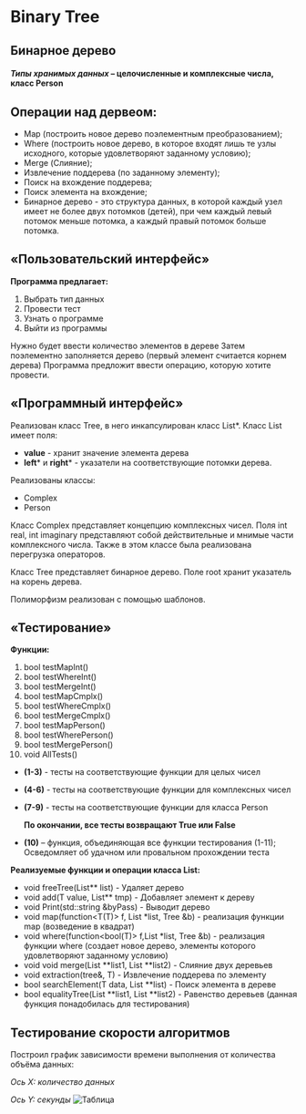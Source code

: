 # Binary Tree
## Бинарное дерево

#### _**Типы хранимых данных**_ – целочисленные и комплексные числа, класс Person

## **Операции над дервеом:**
- Map (построить новое дерево поэлементным преобразованием);
- Where (построить новое дерево, в которое входят лишь те узлы исходного, которые удовлетворяют заданному условию);
- Merge (Слияние);
- Извлечение поддерева (по заданному элементу);
- Поиск на вхождение поддерева;
- Поиск элемента на вхождение;
- Бинарное дерево - это структура данных, в которой каждый узел имеет не более двух потомков (детей), при чем каждый левый потомок меньше потомка, а каждый правый потомок больше потомка.

## **«Пользовательский интерфейс»**

**Программа предлагает:**
1. Выбрать тип данных
2. Провести тест
3. Узнать о программе
4. Выйти из программы

Нужно будет ввести количество элементов в дереве
Затем поэлементно заполняется дерево (первый элемент считается корнем дерева)
Программа предложит ввести операцию, которую хотите провести.

## **«Программный интерфейс»**

Реализован класс Tree, в него инкапсулирован класс List*.
Класс List имеет поля: 
- **value** - хранит значение элемента дерева
- **left*** и **right*** - указатели на соответствующие потомки дерева.

Реализованы классы: 
- Complex
- Person

Класс Complex представляет концепцию комплексных чисел. Поля int real, int imaginary представляют собой действительные и мнимые части комплексного числа. Также в этом классе была реализована перегрузка операторов.

Класс Tree представляет бинарное дерево. Поле root хранит указатель на корень дерева.

Полиморфизм реализован с помощью шаблонов.

## **«Тестирование»**

**Функции:**

 1. bool testMapInt()
 2. bool testWhereInt() 
 3. bool testMergeInt()
 4. bool testMapCmplx()
 5. bool testWhereCmplx()
 6. bool testMergeCmplx()
 7. bool testMapPerson()
 8. bool testWherePerson()
 9. bool testMergePerson()
 10. void AllTests()

- **(1-3)** - тесты на соответствующие функции для целых чисел
- **(4-6)** - тесты на соответствующие функции для комплексных чисел
- **(7-9)** - тесты на соответствующие функции для класса Person
 
  **По окончании, все тесты возвращают True или False**
 
- **(10)** – функция, объединяющая все функции тестирования (1-11); Осведомляет об удачном или провальном прохождении теста

**Реализуемые функции и операции класса List:**

- void freeTree(List** list) - Удаляет дерево
- void add(T value, List** tmp) - Добавляет элемент к дереву
- void Print(std::string &byPass) - Выводит дерево
- void map(function<T(T)> f, List \*list, Tree &b) - реализация функции map (возведение в квадрат)
- void where(function<bool(T)> f,List \*list, Tree &b) - реализация функции where (создает новое дерево, элементы которого удовлетворяют заданному условию)
- void void merge(List \*\*list1, List \*\*list2) - Слияние двух деревьев
- void extraction(tree&, T) - Извлечение поддерева по элементу
- bool searchElement(T data, List \*\*list) - Поиск элемента в дереве
- bool equalityTree(List \*\*list1, List \*\*list2) - Равенство деревьев (данная функция понадобилась для тестирования)

## Тестирование cкорости алгоритмов

Построил график зависимости времени выполнения от количества объёма данных:

_Ось X: количество данных_

_Ось Y: секунды_
![Таблица](https://user-images.githubusercontent.com/89743034/171838840-af87eed0-48cf-471e-8970-0feb3ad114d3.png)

